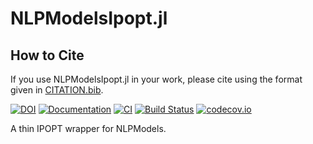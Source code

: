 # NLPModelsIpopt.jl

## How to Cite

 If you use NLPModelsIpopt.jl in your work, please cite using the format given in [CITATION.bib](https://github.com/JuliaSmoothOptimizers/NLPModelsIpopt.jl/blob/master/CITATION.bib).

[![DOI](https://zenodo.org/badge/DOI/10.5281/zenodo.2629034.svg)](https://doi.org/10.5281/zenodo.2629034)
[![Documentation](https://img.shields.io/badge/docs-stable-3f51b5.svg)](https://JuliaSmoothOptimizers.github.io/NLPModelsIpopt.jl/stable)
[![CI](https://github.com/JuliaSmoothOptimizers/NLPModelsIpopt.jl/workflows/CI/badge.svg?branch=master)](https://github.com/JuliaSmoothOptimizers/NLPModelsIpopt.jl/actions)
[![Build Status](https://api.cirrus-ci.com/github/JuliaSmoothOptimizers/NLPModelsIpopt.jl.svg)](https://cirrus-ci.com/github/JuliaSmoothOptimizers/NLPModelsIpopt.jl)
[![codecov.io](https://codecov.io/github/JuliaSmoothOptimizers/NLPModelsIpopt.jl/coverage.svg?branch=master)](https://codecov.io/github/JuliaSmoothOptimizers/NLPModelsIpopt.jl?branch=master)

A thin IPOPT wrapper for NLPModels.

